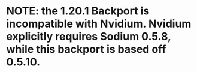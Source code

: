 # NOTE: the 1.20.1 Backport is incompatible with Nvidium. Nvidium explicitly requires Sodium 0.5.8, while this backport is based off 0.5.10.
